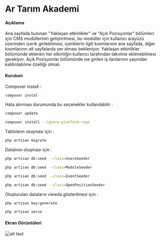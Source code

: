 # Ar Tarım Akademi 

#### Açıklama
Ana sayfada bulunan "Yaklaşan etkinlikler" ve "Açık Pozisyonlar" bölümleri için CMS modüllerinin geliştirilmesi, bu modüller için kullanıcı arayüzü üzerinden içerik girilebilmesi, içeriklerin ilgili kısımlarının ana sayfada, diğer kısımlarının alt sayfalarda yer alması bekleniyor. Yaklaşan etkinlikler bölümünde eklenen her etkinliğin kullanıcı tarafından takvime eklenebilmesi gerekiyor. Açık Pozisyonlar bölümünde ise girilen iş ilanlarının yayından kaldırılabilme özelliği olmalı.

#### Kurulum
Composer install :

```sh
composer instal
```
Hata alınması durumunda bu seçenekler kullanılabilir :
```sh
composer update

composer install --ignore-platform-reqs
```
Tabloların oluşması için :

```sh
php artisan migrate
```
Datalının oluşması için :

```sh
php artisan db:seed --class=UsereSeeder

php artisan db:seed --class=ModuleSeeder

php artisan db:seed --class=EventSeeder

php artisan db:seed --class=OpenPositionSeeder
```

Oluşturulan dataların viewda gösterilmesi için :

```sh
php artisan key:generate

php artisan serve
```
#### Ekran Görüntüleri

![alt text](https://raw.githubusercontent.com/FatmaKaya/toDoApp/main/public/.PNG?token=)




